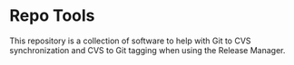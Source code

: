Repo Tools
==========

This repository is a collection of software to help with Git to CVS 
synchronization and CVS to Git tagging when using the Release Manager.
